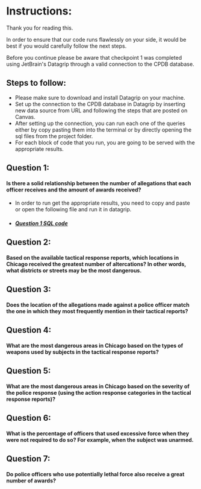 # Instructions:

Thank you for reading this.

In order to ensure that our code runs flawlessly on your side, it would 
be best if you would carefully follow the next steps.

Before you continue please be aware that checkpoint 1 was completed 
using JetBrain's Datagrip through a valid connection to the CPDB database.

## Steps to follow:
- Please make sure to download and install Datagrip on your machine.
- Set up the connection to the CPDB database in Datagrip by inserting new data source from URL and following the steps that are posted on Canvas.
- After setting up the connection, you can run each one of the queries either by copy pasting them into the terminal or by directly opening the sql files from the project folder.
- For each block of code that you run, you are going to be served with the appropriate results.

## Question 1:
#### Is there a solid relationship between the number of allegations that each officer receives and the amount of awards received?
- In order to run get the appropriate results, you need to copy and paste or open the following file and run it in datagrip.
- ##### [Question 1 SQL code](checkpoint-1/src/question_1.sql)


## Question 2:
#### Based on the available tactical response reports, which locations in Chicago received the greatest number of altercations? In other words, what districts or streets may be the most dangerous.

## Question 3:
#### Does the location of the allegations made against a police officer match the one in which they most frequently mention in their tactical reports?

## Question 4:
#### What are the most dangerous areas in Chicago based on the types of weapons used by subjects in the tactical response reports?

## Question 5:
#### What are the most dangerous areas in Chicago based on the severity of the police response (using the action response categories in the tactical response reports)?

## Question 6:
#### What is the percentage of officers that used excessive force when they were not required to do so?  For example, when the subject was unarmed.

## Question 7:
#### Do police officers who use potentially lethal force also receive a great number of awards?
